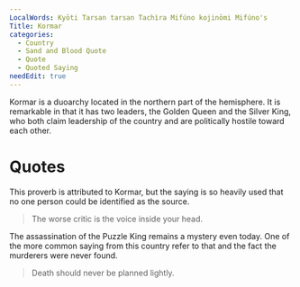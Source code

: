 ```yaml
---
LocalWords: Kyōti Tarsan tarsan Tachìra Mifúno kojinōmi Mifúno's
Title: Kormar
categories:
  - Country
  - Sand and Blood Quote
  - Quote
  - Quoted Saying
needEdit: true
---
```


Kormar is a duoarchy located in the northern part of the hemisphere. It is remarkable in that it has two leaders, the Golden Queen and the Silver King, who both claim leadership of the country and are politically hostile toward each other.

# Quotes

This proverb is attributed to Kormar, but the saying is so heavily used that no one person could be identified as the source.

> The worse critic is the voice inside your head.

The assassination of the Puzzle King remains a mystery even today. One of the more common saying from this country refer to that and the fact the murderers were never found.

> Death should never be planned lightly.
